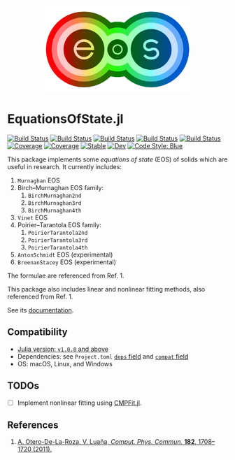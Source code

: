 <div align="center">
  <img src="./docs/src/assets/logo.png" height="200"><br>
</div>

# EquationsOfState.jl

[![Build Status](https://github.com/MineralsCloud/EquationsOfState.jl/workflows/CI/badge.svg)](https://github.com/MineralsCloud/EquationsOfState.jl/actions)
[![Build Status](https://travis-ci.com/MineralsCloud/EquationsOfState.jl.svg?branch=master)](https://travis-ci.com/MineralsCloud/EquationsOfState.jl)
[![Build Status](https://ci.appveyor.com/api/projects/status/mqfsm1ssxergkmec?svg=true)](https://ci.appveyor.com/project/singularitti/EquationsOfState-jl)
[![Build Status](https://cloud.drone.io/api/badges/MineralsCloud/EquationsOfState.jl/status.svg)](https://cloud.drone.io/MineralsCloud/EquationsOfState.jl)
[![Build Status](https://api.cirrus-ci.com/github/MineralsCloud/EquationsOfState.jl.svg)](https://cirrus-ci.com/github/MineralsCloud/EquationsOfState.jl)
[![Coverage](https://codecov.io/gh/MineralsCloud/EquationsOfState.jl/branch/master/graph/badge.svg)](https://codecov.io/gh/MineralsCloud/EquationsOfState.jl)
[![Coverage](https://coveralls.io/repos/github/MineralsCloud/EquationsOfState.jl/badge.svg?branch=master)](https://coveralls.io/github/MineralsCloud/EquationsOfState.jl?branch=master)
[![Stable](https://img.shields.io/badge/docs-stable-blue.svg)](https://MineralsCloud.github.io/EquationsOfState.jl/stable)
[![Dev](https://img.shields.io/badge/docs-dev-blue.svg)](https://MineralsCloud.github.io/EquationsOfState.jl/dev)
[![Code Style: Blue](https://img.shields.io/badge/code%20style-blue-4495d1.svg)](https://github.com/invenia/BlueStyle)

This package implements some _equations of state_ (EOS) of solids which are
useful in research. It currently includes:

1. `Murnaghan` EOS
2. Birch–Murnaghan EOS family:
   1. `BirchMurnaghan2nd`
   2. `BirchMurnaghan3rd`
   3. `BirchMurnaghan4th`
3. `Vinet` EOS
4. Poirier–Tarantola EOS family:
   1. `PoirierTarantola2nd`
   2. `PoirierTarantola3rd`
   3. `PoirierTarantola4th`
5. `AntonSchmidt` EOS (experimental)
6. `BreenanStacey` EOS (experimental)

The formulae are referenced from Ref. 1.

This package also includes linear and nonlinear fitting methods, also referenced
from Ref. 1.

See its
[documentation](https://mineralscloud.github.io/EquationsOfState.jl/stable/).

## Compatibility

- [Julia version: `v1.0.0` and above](https://julialang.org/downloads/)
- Dependencies: see `Project.toml`
  [`deps` field](Project.toml#L7-L13)
  and
  [`compat` field](Project.toml#L16-L21)
- OS: macOS, Linux, and Windows

## TODOs

- [ ] Implement nonlinear fitting using
      [CMPFit.jl](https://github.com/gcalderone/CMPFit.jl).

## References

1. [A. Otero-De-La-Roza, V. Luaña, _Comput. Phys. Commun._ **182**, 1708–1720
   (2011).](https://www.sciencedirect.com/science/article/pii/S0010465511001470)
